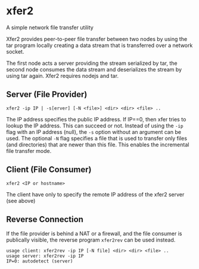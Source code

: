 # xfer2
A simple network file transfer utility

Xfer2 provides peer-to-peer file transfer between two nodes by using the tar program locally creating a data stream that is transferred over a network socket.

The first node acts a server providing the stream serialized by tar, the second node consumes the data stream and deserializes the stream by using tar again. Xfer2 requires nodejs and tar.

## Server (File Provider)

```
xfer2 -ip IP | -s[erver] [-N <file>] <dir> <dir> <file> ..
```

The IP address specifies the public IP address. If IP==0, then xfer tries to lookup the IP address. This can succeed or not. Instead of using the `-ip` flag with an IP address (null), the `-s` option without an argument can be used.
The optional `-N` flag specifies a file that is used to transfer only files (and directories) that are newer than this file. This enables the incremental file transfer mode.

## Client (File Consumer)

```
xfer2 <IP or hostname>
```

The client have only to specify the remote IP address of the xfer2 server (see above)

## Reverse Connection

If the file provider is behind a NAT or a firewall, and the file consumer is publically visible, the reverse program `xfer2rev` can be used instead.

```
usage client: xfer2rev -ip IP [-N file] <dir> <dir> <file> .. 
usage server: xfer2rev -ip IP
IP=0: autodetect (server)
```



